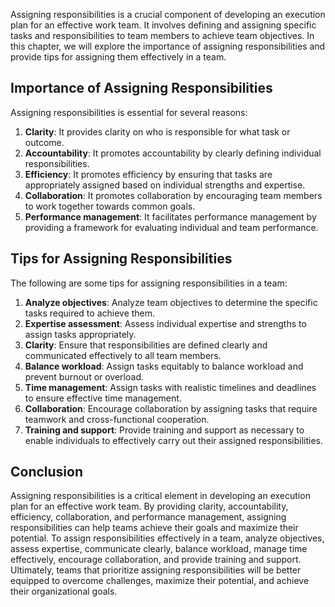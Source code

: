 

Assigning responsibilities is a crucial component of developing an execution plan for an effective work team. It involves defining and assigning specific tasks and responsibilities to team members to achieve team objectives. In this chapter, we will explore the importance of assigning responsibilities and provide tips for assigning them effectively in a team.

## Importance of Assigning Responsibilities

Assigning responsibilities is essential for several reasons:

1. **Clarity**: It provides clarity on who is responsible for what task or outcome.
2. **Accountability**: It promotes accountability by clearly defining individual responsibilities.
3. **Efficiency**: It promotes efficiency by ensuring that tasks are appropriately assigned based on individual strengths and expertise.
4. **Collaboration**: It promotes collaboration by encouraging team members to work together towards common goals.
5. **Performance management**: It facilitates performance management by providing a framework for evaluating individual and team performance.

## Tips for Assigning Responsibilities

The following are some tips for assigning responsibilities in a team:

1. **Analyze objectives**: Analyze team objectives to determine the specific tasks required to achieve them.
2. **Expertise assessment**: Assess individual expertise and strengths to assign tasks appropriately.
3. **Clarity**: Ensure that responsibilities are defined clearly and communicated effectively to all team members.
4. **Balance workload**: Assign tasks equitably to balance workload and prevent burnout or overload.
5. **Time management**: Assign tasks with realistic timelines and deadlines to ensure effective time management.
6. **Collaboration**: Encourage collaboration by assigning tasks that require teamwork and cross-functional cooperation.
7. **Training and support**: Provide training and support as necessary to enable individuals to effectively carry out their assigned responsibilities.

## Conclusion

Assigning responsibilities is a critical element in developing an execution plan for an effective work team. By providing clarity, accountability, efficiency, collaboration, and performance management, assigning responsibilities can help teams achieve their goals and maximize their potential. To assign responsibilities effectively in a team, analyze objectives, assess expertise, communicate clearly, balance workload, manage time effectively, encourage collaboration, and provide training and support. Ultimately, teams that prioritize assigning responsibilities will be better equipped to overcome challenges, maximize their potential, and achieve their organizational goals.
